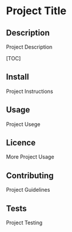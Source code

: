 # Project Title

## Description
Project Description


[TOC]
  
## Install
Project Instructions

## Usage
Project Usege

## Licence
More Project Usage

## Contributing
Project Guidelines

## Tests
Project Testing

